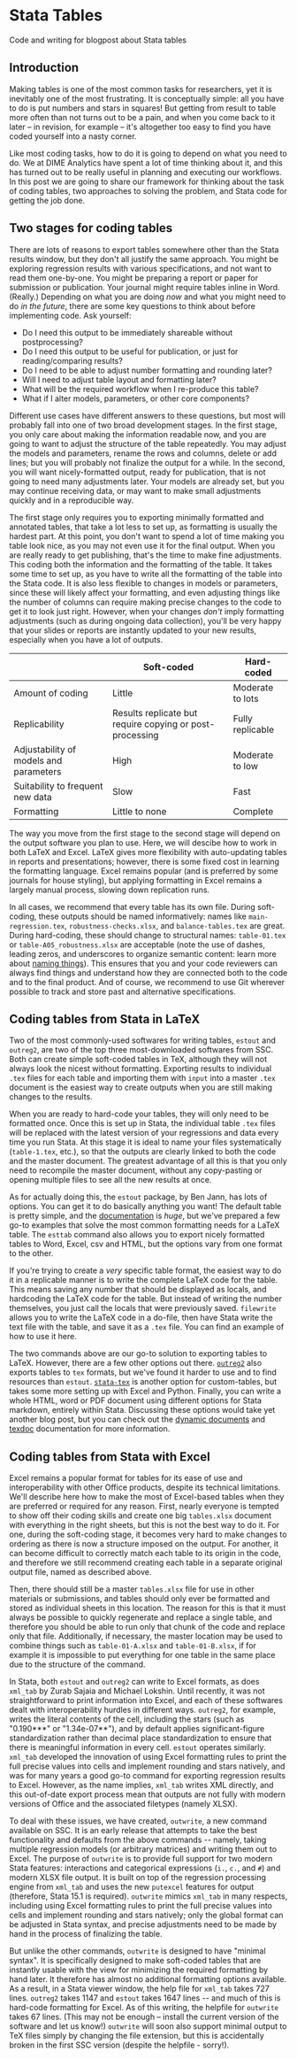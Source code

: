 # Stata Tables

Code and writing for blogpost about Stata tables

## Introduction

Making tables is one of the most common tasks for researchers, yet it is inevitably one of the most frustrating. It is conceptually simple: all you have to do is put numbers and stars in squares! But getting from result to table more often than not turns out to be a pain, and when you come back to it later – in revision, for example – it's altogether too easy to find you have coded yourself into a nasty corner.

Like most coding tasks, how to do it is going to depend on what you need to do. We at DIME Analytics have spent a lot of time thinking about it, and this has turned out to be really useful in planning and executing our workflows. In this post we are going to share our framework for thinking about the task of coding tables, two approaches to solving the problem, and Stata code for getting the job done.

## Two stages for coding tables

There are lots of reasons to export tables somewhere other than the Stata results window, but they don't all justify the same approach. You might be exploring regression results with various specifications, and not want to read them one-by-one. You might be preparing a report or paper for submission or publication. Your journal might require tables inline in Word. (Really.) Depending on what you are doing _now_ and what you might need to do _in the future_, there are some key questions to think about before implementing code. Ask yourself:

- Do I need this output to be immediately shareable without postprocessing?
- Do I need this output to be useful for publication, or just for reading/comparing results?
- Do I need to be able to adjust number formatting and rounding later?
- Will I need to adjust table layout and formatting later?
- What will be the required workflow when I re-produce this table?
- What if I alter models, parameters, or other core components?

Different use cases have different answers to these questions, but most will probably fall into one of two broad development stages. In the first stage, you only care about making the information readable now, and you are going to want to adjust the structure of the table repeatedly. You may adjust the models and parameters, rename the rows and columns, delete or add lines; but you will probably not finalize the output for a while. In the second, you will want nicely-formatted output, ready for publication, that is not going to need many adjustments later. Your models are already set, but you may continue receiving data, or may want to make small adjustments quickly and in a reproducible way.

The first stage only requires you to exporting minimally formatted and annotated tables, that take a lot less to set up, as formatting is usually the hardest part. At this point, you don't want to spend a lot of time making you table look nice, as you may not even use it for the final output. When you are really ready to get publishing, that's the time to make fine adjustments. This coding both the information and the formatting of the table. It takes some time to set up, as you have to write all the formatting of the table into the Stata code. It is also less flexible to changes in models or parameters, since these will likely affect your formatting, and even adjusting things like the number of columns can require making precise changes to the code to get it to look just right. However, when your changes _don't_ imply formatting adjustments (such as during ongoing data collection), you'll be very happy that your slides or reports are instantly updated to your new results, especially when you have a lot of outputs.

||Soft-coded|Hard-coded|
|-|-|-|
|Amount of coding | Little | Moderate to lots |
|Replicability   | Results replicate but require copying or post-processing  | Fully replicable  |
|Adjustability of models and parameters | High | Moderate to low |
|Suitability to frequent new data   | Slow   | Fast  |
|Formatting   | Little to none | Complete  |

The way you move from the first stage to the second stage will depend on the output software you plan to use. Here, we will descibe how to work in both LaTeX and Excel. LaTeX gives more flexibility with auto-updating tables in reports and presentations; however, there is some fixed cost in learning the formatting language. Excel remains popular (and is preferred by some journals for house styling), but applying formatting in Excel remains a largely manual process, slowing down replication runs.

In all cases, we recommend that every table has its own file. During soft-coding, these outputs should be named informatively: names like `main-regression.tex`, `robustness-checks.xlsx`, and `balance-tables.tex` are great. During hard-coding, these should change to structural names: `table-01.tex` or `table-A05_robustness.xlsx` are acceptable (note the use of dashes, leading zeros, and underscores to organize semantic content: learn more about [naming things](http://www2.stat.duke.edu/~rcs46/lectures_2015/01-markdown-git/slides/naming-slides/naming-slides.pdf)). This ensures that you and your code reviewers can always find things and understand how they are connected both to the code and to the final product. And of course, we recommend to use Git wherever possible to track and store past and alternative specifications.

## Coding tables from Stata in LaTeX

Two of the most commonly-used softwares for writing tables, `estout` and `outreg2`, are two of the top three most-downloaded softwares from SSC. Both can create simple soft-coded tables in TeX, although they will not always look the nicest without formatting. Exporting results to individual `.tex` files for each table and importing them with `input` into a master `.tex` document is the easiest way to create outputs when you are still making changes to the results.

When you are ready to hard-code your tables, they will only need to be formatted once. Once this is set up in Stata, the individual table `.tex` files will be replaced with the latest version of your regressions and data every time you run Stata. At this stage it is ideal to name your files systematically (`table-1.tex`, etc.), so that the outputs are clearly linked to both the code and the master document. The greatest advantage of all this is that you only need to recompile the master document, without any copy-pasting or opening multiple files to see all the new results at once.

As for actually doing this, the `estout` package, by Ben Jann, has lots of options. You can get it to do basically anything you want! The default table is pretty simple, and the [documentation]( http://repec.sowi.unibe.ch/stata/estout/) is *huge*, but we've prepared a few go-to examples that solve the most common formatting needs for a LaTeX table. The `esttab` command also allows you to export nicely formatted tables to Word, Excel, csv and HTML, but the options vary from one format to the other.

If you're trying to create a _very_ specific table format, the easiest way to do it in a replicable manner is to write the complete LaTeX code for the table. This means saving any number that should be displayed as locals, and hardcoding the LaTeX code for the table. But instead of writing the number themselves, you just call the locals that were previously saved. `filewrite` allows you to write the LaTeX code in a do-file, then have Stata write the text file with the table, and save it as a `.tex` file. You can find an example of how to use it here.

The two commands above are our go-to solution to exporting tables to LaTeX. However, there are a few other options out there. [`outreg2`](http://repec.org/bocode/o/outreg2.html) also exports tables to `tex` formats, but we've found it harder to use and to find resources than `estout`. [`stata-tex`](https://github.com/paulnov/stata-tex) is another option for custom-tables, but takes some more setting up with Excel and Python. Finally, you can write a whole HTML, word or PDF document using different options for Stata markdown, entirely within Stata. Discussing these options would take yet another blog post, but you can check out the [dynamic documents](https://www.stata.com/new-in-stata/markdown/) and [texdoc](http://repec.sowi.unibe.ch/stata/texdoc/) documentation for more information.

## Coding tables from Stata with Excel

Excel remains a popular format for tables for its ease of use and interoperability with other Office products, despite its technical limitations. We'll describe here how to make the most of Excel-based tables when they are preferred or required for any reason. First, nearly everyone is tempted to show off their coding skills and create one big `tables.xlsx` document with everything in the right sheets, but this is not the best way to do it. For one, during the soft-coding stage, it becomes very hard to make changes to ordering as there is now a structure imposed on the output. For another, it can become difficult to correctly match each table to its origin in the code, and therefore we still recommend creating each table in a separate original output file, named as described above.

Then, there should still be a master `tables.xlsx` file for use in other materials or submissions, and tables should only ever be formatted and stored as individual sheets in this location. The reason for this is that it must always be possible to quickly regenerate and replace a single table, and therefore you should be able to run only that chunk of the code and replace only that file. Additionally, if necessary, the master location may be used to combine things such as `table-01-A.xlsx` and `table-01-B.xlsx`, if for example it is impossible to put everything for one table in the same place due to the structure of the command.

In Stata, both `estout` and `outreg2` can write to Excel formats, as does `xml_tab` by Zurab Sajaia and Michael Lokshin. Until recently, it was not straightforward to print information into Excel, and each of these softwares dealt with interoperability hurdles in different ways. `outreg2`, for example, writes the literal contents of the cell, including the stars (such as "0.190\*\*\*" or "1.34e-07\*\*"), and by default applies significant-figure standardization rather than decimal place standardization to ensure that there is meaningful information in every cell. `estout` operates similarly. `xml_tab` developed the innovation of using Excel formatting rules to print the full precise values into cells and implement rounding and stars natively, and was for many years a good go-to command for exporting regression results to Excel. However, as the name implies, `xml_tab` writes XML directly, and this out-of-date export process mean that outputs are not fully with modern versions of Office and the associated filetypes (namely XLSX).

To deal with these issues, we have created, `outwrite`, a new command available on SSC. It is an early release that attempts to take the best functionality and defaults from the above commands -- namely, taking multiple regression models (or arbitrary matrices) and writing them out to Excel. The purpose of `outwrite` is to provide full support for two modern Stata features: interactions and categorical expressions (`i.`, `c.`, and `#`) and modern XLSX file output. It is built on top of the regression processing engine from `xml_tab` and uses the new `putexcel` features for output (therefore, Stata 15.1 is required). `outwrite` mimics `xml_tab` in many respects, including using Excel formatting rules to print the full precise values into cells and implement rounding and stars natively; only the global format can be adjusted in Stata syntax, and precise adjustments need to be made by hand in the process of finalizing the table.

But unlike the other commands, `outwrite` is designed to have "minimal syntax". It is specifically designed to make soft-coded tables that are instantly usable with the view for minimizing the required formatting by hand later. It therefore has almost no additional formatting options available. As a result, in a Stata viewer window, the help file for `xml_tab` takes 727 lines. `outreg2` takes 1147 and `estout` takes 1647 lines -- and much of this is hard-code formatting for Excel. As of this writing, the helpfile for `outwrite` takes 67 lines. (This may not be enough – install the current version of the software and let us know!) `outwrite` will soon also support minimal output to TeX files simply by changing the file extension, but this is accidentally broken in the first SSC version (despite the helpfile - sorry!).
